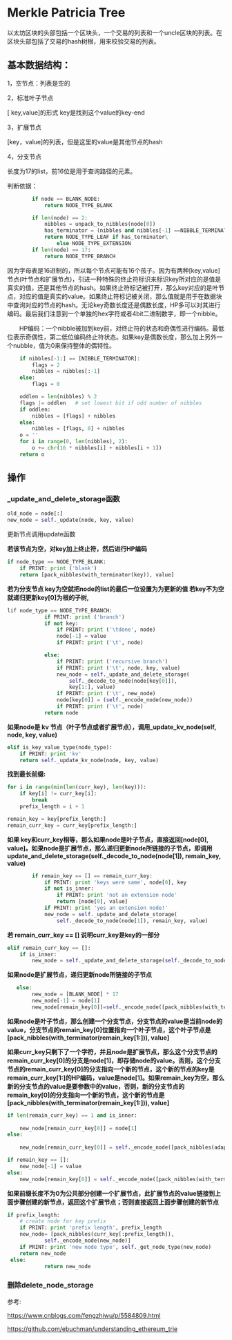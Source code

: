 # Merkle Patricia Tree

以太坊区块的头部包括一个区块头，一个交易的列表和一个uncle区块的列表。在区块头部包括了交易的hash树根，用来校验交易的列表。

## 基本数据结构：

1，空节点：列表是空的

2，标准叶子节点

[ key,value]的形式 key是找到这个value的key-end

3，扩展节点

[key，value]的列表，但是这里的value是其他节点的hash

4，分支节点

长度为17的list，前16位是用于查询路径的元素。

判断依据：

```python
        if node == BLANK_NODE:
            return NODE_TYPE_BLANK

        if len(node) == 2:
            nibbles = unpack_to_nibbles(node[0])
            has_terminator = (nibbles and nibbles[-1] ==NIBBLE_TERMINATOR)
            return NODE_TYPE_LEAF if has_terminator\
                else NODE_TYPE_EXTENSION
        if len(node) == 17:
            return NODE_TYPE_BRANCH
```





因为字母表是16进制的，所以每个节点可能有16个孩子。因为有两种[key,value]节点(叶节点和扩展节点)，引进一种特殊的终止符标识来标识key所对应的是值是真实的值，还是其他节点的hash。如果终止符标记被打开，那么key对应的是叶节点，对应的值是真实的value。如果终止符标记被关闭，那么值就是用于在数据块中查询对应的节点的hash。无论key奇数长度还是偶数长度，HP多可以对其进行编码。最后我们注意到一个单独的hex字符或者4bit二进制数字，即一个nibble。

　　HP编码：一个nibble被加到key前，对终止符的状态和奇偶性进行编码。最低位表示奇偶性，第二低位编码终止符状态。如果key是偶数长度，那么加上另外一个nubble，值为0来保持整体的偶特性。

```python
    if nibbles[-1:] == [NIBBLE_TERMINATOR]:
        flags = 2
        nibbles = nibbles[:-1]
    else:
        flags = 0

    oddlen = len(nibbles) % 2
    flags |= oddlen   # set lowest bit if odd number of nibbles
    if oddlen:
        nibbles = [flags] + nibbles
    else:
        nibbles = [flags, 0] + nibbles
    o = ''
    for i in range(0, len(nibbles), 2):
        o += chr(16 * nibbles[i] + nibbles[i + 1])
    return o
```



## 操作

### _update_and_delete_storage函数

```python
old_node = node[:]
new_node = self._update(node, key, value)
```

更新节点调用update函数



**若该节点为空，对key加上终止符，然后进行HP编码**

```python
if node_type == NODE_TYPE_BLANK:
    if PRINT: print ('blank')
    return [pack_nibbles(with_terminator(key)), value]
```

**若为分支节点 key为空就把node的list的最后一位设置为为更新的值 若key不为空就递归更新key[0]为根的子树,**

```python
lif node_type == NODE_TYPE_BRANCH:
            if PRINT: print ('branch')
            if not key:
                if PRINT: print ('\tdone', node)
                node[-1] = value
                if PRINT: print ('\t', node)

            else:
                if PRINT: print ('recursive branch')
                if PRINT: print ('\t', node, key, value)
                new_node = self._update_and_delete_storage(
                    self._decode_to_node(node[key[0]]),
                    key[1:], value)
                if PRINT: print ('\t', new_node)
                node[key[0]] = (self._encode_node(new_node))
                if PRINT: print ('\t', node)
            return node
```



**如果node是 kv 节点（叶子节点或者扩展节点），调用_update_kv_node(self, node, key, value)**

```py
elif is_key_value_type(node_type):
    if PRINT: print 'kv'
    return self._update_kv_node(node, key, value)
```



**找到最长前缀:**

```py
for i in range(min(len(curr_key), len(key))):
    if key[i] != curr_key[i]:
        break
    prefix_length = i + 1

remain_key = key[prefix_length:]
remain_curr_key = curr_key[prefix_length:]
```



**如果 key和curr_key相等，那么如果node是叶子节点，直接返回[node[0], value]。如果node是扩展节点，那么递归更新node所链接的子节点，即调用update_and_delete_storage(self._decode_to_node(node[1]), remain_key, value)**

```python
        if remain_key == [] == remain_curr_key:
            if PRINT: print 'keys were same', node[0], key
            if not is_inner:
                if PRINT: print 'not an extension node'
                return [node[0], value]
            if PRINT: print 'yes an extension node!'
            new_node = self._update_and_delete_storage(
                self._decode_to_node(node[1]), remain_key, value)
```

**若 remain_curr_key == [] 说明curr_key是key的一部分** 

```python
elif remain_curr_key == []:
    if is_inner:
        new_node = self._update_and_delete_storage(self._decode_to_node(node[1]), remain_key, value)
```

**如果node是扩展节点，递归更新node所链接的子节点**



```python
   else:
        new_node = [BLANK_NODE] * 17
        new_node[-1] = node[1]
        new_node[remain_key[0]]=self._encode_node([pack_nibbles(with_terminator(remain_key[1:])),value])
```

**如果node是叶子节点，那么创建一个分支节点，分支节点的value是当前node的value，分支节点的remain_key[0]位置指向一个叶子节点，这个叶子节点是[pack_nibbles(with_terminator(remain_key[1:])), value]**



**如果curr_key只剩下了一个字符，并且node是扩展节点，那么这个分支节点的remain_curr_key[0]的分支是node[1]，即存储node的value。否则，这个分支节点的remain_curr_key[0]的分支指向一个新的节点，这个新的节点的key是remain_curr_key[1:]的HP编码，value是node[1]。如果remain_key为空，那么新的分支节点的value是要参数中的value，否则，新的分支节点的remain_key[0]的分支指向一个新的节点，这个新的节点是[pack_nibbles(with_terminator(remain_key[1:])), value]**

```python
if len(remain_curr_key) == 1 and is_inner:
   
    new_node[remain_curr_key[0]] = node[1]
else:
  
    new_node[remain_curr_key[0]] = self._encode_node([pack_nibbles(adapt_terminator(remain_curr_key[1:], not is_inner)),node[1]])

if remain_key == []:
    new_node[-1] = value
else:
    new_node[remain_key[0]] = self._encode_node([pack_nibbles(with_terminator(remain_key[1:])), value])
```



**如果前缀长度不为0为公共部分创建一个扩展节点，此扩展节点的value链接到上面步骤创建的新节点，返回这个扩展节点；否则直接返回上面步骤创建的新节点**

```python
if prefix_length:
    # create node for key prefix
    if PRINT: print 'prefix length', prefix_length
    new_node= [pack_nibbles(curr_key[:prefix_length]),
            self._encode_node(new_node)]
    if PRINT: print 'new node type', self._get_node_type(new_node)
    return new_node
 else:
            return new_node
```



### 删除delete_node_storage



参考:

https://www.cnblogs.com/fengzhiwu/p/5584809.html

https://github.com/ebuchman/understanding_ethereum_trie